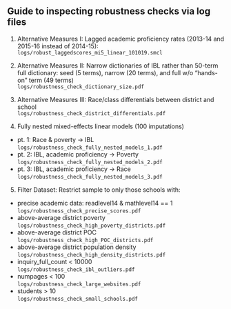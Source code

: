 ## Guide to inspecting robustness checks via log files

1. Alternative Measures I: Lagged academic proficiency rates (2013-14 and 2015-16 instead of 2014-15):
</br> `logs/robust_laggedscores_mi5_linear_101019.smcl`

2. Alternative Measures II: Narrow dictionaries of IBL rather than 50-term full dictionary: seed (5 terms), narrow (20 terms), and full w/o “hands-on” term (49 terms)
</br> `logs/robustness_check_dictionary_size.pdf`

3. Alternative Measures III: Race/class differentials between district and school
</br> `logs/robustness_check_district_differentials.pdf`

4. Fully nested mixed-effects linear models (100 imputations) 
-	pt. 1: Race & poverty -> IBL
</br> `logs/robustness_check_fully_nested_models_1.pdf`
- pt. 2: IBL, academic proficiency -> Poverty
</br> `logs/robustness_check_fully_nested_models_2.pdf`
- pt. 3: IBL, academic proficiency -> Race
</br> `logs/robustness_check_fully_nested_models_3.pdf`

5. Filter Dataset: Restrict sample to only those schools with:
- precise academic data: readlevel14 & mathlevel14 == 1
</br> `logs/robustness_check_precise_scores.pdf`
- above-average district poverty
 </br> `logs/robustness_check_high_poverty_districts.pdf`
- above-average district POC
 </br> `logs/robustness_check_high_POC_districts.pdf`
- above-average district population density
</br> `logs/robustness_check_high_density_districts.pdf`
- inquiry_full_count < 10000
</br> `logs/robustness_check_ibl_outliers.pdf`
- numpages < 100
</br> `logs/robustness_check_large_websites.pdf`
- students > 10
</br> `logs/robustness_check_small_schools.pdf`
